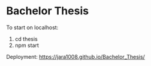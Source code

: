 # Bachelor Thesis

To start on localhost:

1. cd thesis
2. npm start

 Deployment: 
 https://jara1008.github.io/Bachelor_Thesis/
